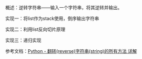 概述：逆转字符串——输入一个字符串，将其逆转并输出。

实现一：将list作为stack使用，倒序输出字符串

实现二：利用list反向切片原理

实现三：递归实现

参考文档：[Python - 翻转(reverse)字符串(string)的所有方法 详解](http://blog.csdn.net/caroline_wendy/article/details/23438739)




